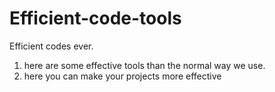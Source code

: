 # Efficient-code-tools
Efficient codes ever.

1. here are some effective tools than the normal way we use.
2. here you can make your projects more effective
